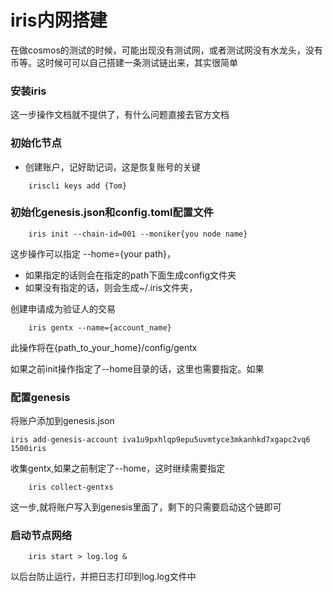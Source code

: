 # iris内网搭建

在做cosmos的测试的时候，可能出现没有测试网，或者测试网没有水龙头，没有币等。这时候可可以自己搭建一条测试链出来，其实很简单

### 安装iris
这一步操作文档就不提供了，有什么问题直接去官方文档

### 初始化节点
- 创建账户，记好助记词，这是恢复账号的关键
```
    iriscli keys add {Tom}
```


### 初始化genesis.json和config.toml配置文件
```
    iris init --chain-id=001 --moniker{you node name}
```
这步操作可以指定 --home={your path}，
- 如果指定的话则会在指定的path下面生成config文件夹
- 如果没有指定的话，则会生成~/.iris文件夹，

创建申请成为验证人的交易
```
    iris gentx --name={account_name} 
```
此操作将在{path_to_your_home}/config/gentx

如果之前init操作指定了--home目录的话，这里也需要指定。如果

### 配置genesis
将账户添加到genesis.json
```
iris add-genesis-account iva1u9pxhlqp9epu5uvmtyce3mkanhkd7xgapc2vq6 1500iris
```

收集gentx,如果之前制定了--home，这时继续需要指定
```
    iris collect-gentxs 
```
这一步,就将账户写入到genesis里面了，剩下的只需要启动这个链即可

### 启动节点网络
```
    iris start > log.log &
```
以后台防止运行，并把日志打印到log.log文件中

